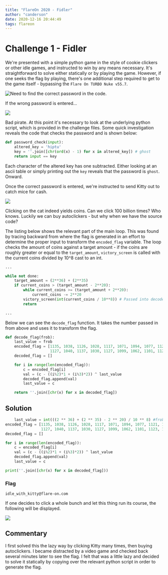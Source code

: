 ```yaml
---
title: "FlareOn 2020 - Fidler"
author: "canderson"
date: 2020-12-16 20:44:49
tags: flareon
---
```


# Challenge 1 - Fidler

We're presented with a simple python game in the style of cookie clickers or other idle games, and instructed to win by any means necessary. It's straightforward to solve either statically or by playing the game. However, if one seeks the flag by playing, there's one additional step required to get to the game itself - bypassing the `Flare On TURBO Nuke v55.7`.

![Need to find the correct password in the code.](/assets/images/password.png)

If the wrong password is entered...

![](/assets/images/donegoofed.png)

Bad pirate. At this point it's necessary to look at the underlying python script, which is provided in the challenge files. Some quick investigation reveals the code that checks the password and is shown below:

```py
def password_check(input):
    altered_key = 'hiptu' 
    key = ''.join([chr(ord(x) - 1) for x in altered_key]) # ghost
    return input == key
```

Each character of the altered key has one subtracted. Either looking at an ascii table or simply printing out the `key` reveals that the password is `ghost`. Onward. 

Once the correct password is entered, we're instructed to send Kitty out to catch mice for cash.

![](/assets/images/fidler_main.png)

Clicking on the cat indeed yields coins. Can we click 100 billion times? Who knows. Luckily we can buy autoclickers - but why when we have the source code? 

The listing below shows the relevant part of the main loop. This was found by tracing backward from where the flag is generated in an effort to determine the proper input to transform the `encoded_flag` variable. The loop checks the amount of coins against a target amount - if the coins are roughly greater or equal to the `target_amount`, `victory_screen` is called with the current coins divided by 10^8 cast to an int. 

```py
...

while not done:
    target_amount = (2**36) + (2**35)
    if current_coins > (target_amount - 2**20):
        while current_coins >= (target_amount + 2**20):
            current_coins -= 2**20
        victory_screen(int(current_coins / 10**8)) # Passed into decode_flag as 'frob'
        return

...
```

Below we can see the `decode_flag` function. It takes the number passed in from above and uses it to transform the flag. 

```py
def decode_flag(frob):
    last_value = frob
    encoded_flag = [1135, 1038, 1126, 1028, 1117, 1071, 1094, 1077, 1121, 1087, 1110, 1092, 1072, 1095, 1090, 1027,
                    1127, 1040, 1137, 1030, 1127, 1099, 1062, 1101, 1123, 1027, 1136, 1054]
    decoded_flag = []

    for i in range(len(encoded_flag)):
        c = encoded_flag[i]
        val = (c - ((i%2)*1 + (i%3)*2)) ^ last_value
        decoded_flag.append(val)
        last_value = c

    return ''.join([chr(x) for x in decoded_flag])
```

## Solution

```py
    last_value = int(((2 ** 36) + (2 ** 35) - 2 ** 20) / 10 ** 8) #frob
encoded_flag = [1135, 1038, 1126, 1028, 1117, 1071, 1094, 1077, 1121, 1087, 1110, 1092, 1072, 1095, 1090, 1027,
                1127, 1040, 1137, 1030, 1127, 1099, 1062, 1101, 1123, 1027, 1136, 1054]
decoded_flag = []

for i in range(len(encoded_flag)):
    c = encoded_flag[i]
    val = (c - ((i%2)*1 + (i%3)*2)) ^ last_value
    decoded_flag.append(val)
    last_value = c

print(''.join([chr(x) for x in decoded_flag]))
```

### Flag

`idle_with_kitty@flare-on.com`

If one decides to click a whole bunch and let this thing run its course, the following will be displayed. 

![](/assets/images/victory.png)

## Commentary

I first solved this the lazy way by clicking Kitty many times, then buying autoclickers. I became distracted by a video game and checked back several minutes later to see the flag. I felt that was a little lazy and decided to solve it statically by copying over the relevant python script in order to generate the flag.
